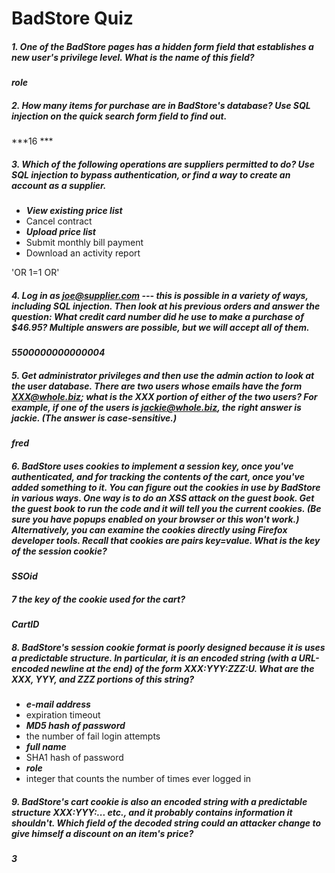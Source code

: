 # BadStore Quiz
##### 1. One of the BadStore pages has a hidden form field that establishes a new user's privilege level. What is the name of this field?

***role***

##### 2. How many items for purchase are in BadStore's database? Use SQL injection on the quick search form field to find out.

***16 ***

#####  3. Which of the following operations are suppliers permitted to do? Use SQL injection to bypass authentication, or find a way to create an account as a supplier.

 - ***View existing price list***
 - Cancel contract
 - ***Upload price list***
 - Submit monthly bill payment
 - Download an activity report

 'OR 1=1 OR'

##### 4. Log in as joe@supplier.com --- this is possible in a variety of ways, including SQL injection. Then look at his previous orders and answer the question: What credit card number did he use to make a purchase of $46.95? Multiple answers are possible, but we will accept all of them.

***5500000000000004***

##### 5. Get administrator privileges and then use the admin action to look at the user database. There are two users whose emails have the form XXX@whole.biz; what is the XXX portion of either of the two users? For example, if one of the users is jackie@whole.biz, the right answer is jackie. (The answer is case-sensitive.)

 ***fred***

##### 6. BadStore uses cookies to implement a session key, once you've authenticated, and for tracking the contents of the cart, once you've added something to it. You can figure out the cookies in use by BadStore in various ways. One way is to do an XSS attack on the guest book. Get the guest book to run the code <script>alert(document.cookie)</script> and it will tell you the current cookies. (Be sure you have popups enabled on your browser or this won't work.) Alternatively, you can examine the cookies directly using Firefox developer tools. Recall that cookies are pairs key=value. What is the key of the session cookie?

***SSOid***

##### 7 the key of the cookie used for the cart?

 ***CartID***

##### 8. BadStore's session cookie format is poorly designed because it is uses a predictable structure. In particular, it is an encoded string (with a URL-encoded newline at the end) of the form XXX:YYY:ZZZ:U. What are the XXX, YYY, and ZZZ portions of this string?

 - ***e-mail address***
 - expiration timeout
 - ***MD5 hash of password***
 - the number of fail login attempts
 - ***full name***
 - SHA1 hash of password
 - ***role***
 - integer that counts the number of times ever logged in
 
 ##### 9. BadStore's cart cookie is also an encoded string with a predictable structure XXX:YYY:... etc., and it probably contains information it shouldn't. Which field of the decoded string could an attacker change to give himself a discount on an item's price?

***3***